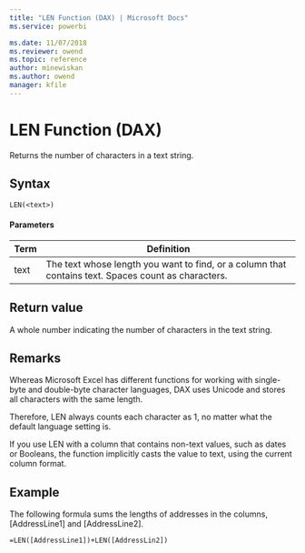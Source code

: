 ```yaml
---
title: "LEN Function (DAX) | Microsoft Docs"
ms.service: powerbi 

ms.date: 11/07/2018
ms.reviewer: owend
ms.topic: reference
author: minewiskan
ms.author: owend
manager: kfile
---
```

# LEN Function (DAX)
Returns the number of characters in a text string.  
  
## Syntax  
  
```dax
LEN(<text>)  
```
  
#### Parameters  
  
|Term|Definition|  
|--------|--------------|  
|text|The text whose length you want to find, or a column that contains text. Spaces count as characters.|  
  
## Return value  
A whole number indicating the number of characters in the text string.  
  
  
  
## Remarks  
Whereas Microsoft Excel has different functions for working with single-byte and double-byte character languages, DAX uses Unicode and stores all characters with the same length.  
  
Therefore, LEN always counts each character as 1, no matter what the default language setting is.  
  
If you use LEN with a column that contains non-text values, such as dates or Booleans, the function implicitly casts the value to text, using the current column format.  
  
## Example  
The following formula sums the lengths of addresses in the columns, [AddressLine1] and [AddressLine2].  
  
```dax
=LEN([AddressLine1])+LEN([AddressLin2])  
  
